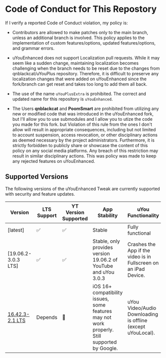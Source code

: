 # Code of Conduct for This Repostory
If I verify a reported Code of Conduct violation, my policy is:

- Contributors are allowed to make patches only to the main branch, unless an additional branch is involved. This policy applies to the implementation of custom features/options, updated features/options, and grammar errors.

- uYouEnhanced does not support Localization pull requests. While it may seem like a sudden change, maintaining localization becomes challenging when the branch needs to be reset due to the changes from qnblackcat/uYouPlus repository. Therefore, it is difficult to preserve any localization changes that were added on uYouEnhanced since the fork/branch can get reset and takes too long to add them all back.

- The use of the name `uYouPlusExtra` is prohibited. The correct and updated name for this repository is `uYouEnhanced`.

- The Users **qnblackcat** and **PoomSmart** are prohibited from utilizing any new or modified code that was introduced in the uYouEnhanced fork, but I'll allow you to use submodules and I allow you to utize the code you made for this fork. but Violation of this rule from the ones I don't allow will result in appropriate consequences, including but not limited to account suspension, access revocation, or other disciplinary actions as deemed necessary by the project administrators. Furthermore, it is strictly forbidden to publicly share or showcase the content of this policy on any social media platforms. Any breach of this restriction may result in similar disciplinary actions. This was policy was made to keep any rejected features on uYouEnhanced.

## Supported Versions

The following versions of the uYouEnhanced Tweak are currently supported with security and feature updates.

| Version | LTS Support | YT Version Supported | App Stability | uYou Functionality |
| ------- | ----------- | -------------------- | ------------- | ------------------ |
| [latest] | ✅ | ✅ | Stable | Fully functional |
| [19.06.2-3.0.3 LTS] | ✅ | ✅ | Stable, only provides version 19.06.2 of YouTube and uYou 3.0.3 | Crashes the App if the video is in Fullscreen on an iPad Device. |
| [16.42.3-2.1 LTS](https://github.com/arichornlover/uYouEnhanced/tree/main-16.42.3LTS) | Depends | 🚫 | iOS 16+ compatibility issues, some features may not work properly. Still supported by Google. | uYou Video/Audio Downloading is offline (except uYouLocal). |
